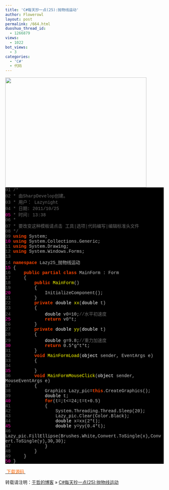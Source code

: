 ```yaml
---
title: 'C#每天抄一点(25):抛物线运动'
author: Flowerowl
layout: post
permalink: /664.html
duoshuo_thread_id:
  - 1266879
views:
  - 1022
bot_views:
  - 3
categories:
  - 'C#'
  - 代码
---
```

  
<img class="aligncenter size-full wp-image-665" title="Lazynight | 夜阑" src="http://lazynight.me/wp-content/uploads/2011/10/20111025135535.jpg" alt="" width="449" height="350" />

<div class="source" style="font-family: '[object HTMLOptionElement]', Consolas, 'Lucida Console', 'Courier New'; color: #c0c0c0; background-color: #000000;">
  <span style="color: #696969;">01</span> <span style="color: #696969;">/*</span><br /> <span style="color: #696969;">02</span> <span style="color: #696969;"> * 由SharpDevelop创建。</span><br /> <span style="color: #696969;">03</span> <span style="color: #696969;"> * 用户： Lazynight</span><br /> <span style="color: #696969;">04</span> <span style="color: #696969;"> * 日期: 2011/10/25</span><br /> <span style="color: #f810b0;">05</span> <span style="color: #696969;"> * 时间: 13:38</span><br /> <span style="color: #696969;">06</span> <span style="color: #696969;"> * </span><br /> <span style="color: #696969;">07</span> <span style="color: #696969;"> * 要改变这种模板请点击 工具|选项|代码编写|编辑标准头文件</span><br /> <span style="color: #696969;">08</span> <span style="color: #696969;"> */</span><br /> <span style="color: #696969;">09</span> <span style="color: #ff4400; font-weight: bold;">using</span> <span style="color: #c0c0c0;">System</span>;<br /> <span style="color: #f810b0;">10</span> <span style="color: #ff4400; font-weight: bold;">using</span> <span style="color: #c0c0c0;">System.Collections.Generic</span>;<br /> <span style="color: #696969;">11</span> <span style="color: #ff4400; font-weight: bold;">using</span> <span style="color: #c0c0c0;">System.Drawing</span>;<br /> <span style="color: #696969;">12</span> <span style="color: #ff4400; font-weight: bold;">using</span> <span style="color: #c0c0c0;">System.Windows.Forms</span>;<br /> <span style="color: #696969;">13</span><br /> <span style="color: #696969;">14</span> <span style="color: #ff4400; font-weight: bold;">namespace</span> <span style="color: #c0c0c0;">Lazy25_</span><span style="color: #c0c0c0;">抛物线运动</span><br /> <span style="color: #f810b0;">15</span> <span style="color: #c0c0c0;">{</span><br /> <span style="color: #696969;">16</span>     <span style="color: #ff4400; font-weight: bold;">public</span> <span style="color: #ff4400; font-weight: bold;">partial</span> <span style="color: #ff4400; font-weight: bold;">class</span> <span style="color: #c0c0c0;">MainForm</span> <span style="color: #c0c0c0;">:</span> <span style="color: #c0c0c0;">Form</span><br /> <span style="color: #696969;">17</span>     <span style="color: #c0c0c0;">{</span><br /> <span style="color: #696969;">18</span>         <span style="color: #ff4400; font-weight: bold;">public</span> <span style="color: #ffff00;">MainForm</span>()<br /> <span style="color: #696969;">19</span>         <span style="color: #c0c0c0;">{</span><br /> <span style="color: #f810b0;">20</span>             <span style="color: #c0c0c0;">InitializeComponent</span>();<br /> <span style="color: #696969;">21</span>         <span style="color: #c0c0c0;">}</span><br /> <span style="color: #696969;">22</span>         <span style="color: #ff4400; font-weight: bold;">private</span> <span style="color: #ffffff;">double</span> <span style="color: #ffff00;">xx</span>(<span style="color: #ffffff;">double</span> <span style="color: #c0c0c0;">t</span>)<br /> <span style="color: #696969;">23</span>         <span style="color: #c0c0c0;">{</span><br /> <span style="color: #696969;">24</span>             <span style="color: #ffffff;">double</span> <span style="color: #c0c0c0;">v0</span><span style="color: #c0c0c0;">=</span><span style="color: #c0c0c0;">10</span>;<span style="color: #696969;">//水平初速度</span><br /> <span style="color: #f810b0;">25</span>             <span style="color: #ff4400; font-weight: bold;">return</span> <span style="color: #c0c0c0;">v0</span><span style="color: #c0c0c0;">*</span><span style="color: #c0c0c0;">t</span>;<br /> <span style="color: #696969;">26</span>         <span style="color: #c0c0c0;">}</span><br /> <span style="color: #696969;">27</span>         <span style="color: #ff4400; font-weight: bold;">private</span> <span style="color: #ffffff;">double</span> <span style="color: #ffff00;">yy</span>(<span style="color: #ffffff;">double</span> <span style="color: #c0c0c0;">t</span>)<br /> <span style="color: #696969;">28</span>         <span style="color: #c0c0c0;">{</span><br /> <span style="color: #696969;">29</span>             <span style="color: #ffffff;">double</span> <span style="color: #c0c0c0;">g</span><span style="color: #c0c0c0;">=</span><span style="color: #c0c0c0;">9.8</span>;<span style="color: #696969;">//重力加速度</span><br /> <span style="color: #f810b0;">30</span>             <span style="color: #ff4400; font-weight: bold;">return</span> <span style="color: #c0c0c0;">0.5</span><span style="color: #c0c0c0;">*</span><span style="color: #c0c0c0;">g</span><span style="color: #c0c0c0;">*</span><span style="color: #c0c0c0;">t</span><span style="color: #c0c0c0;">*</span><span style="color: #c0c0c0;">t</span>;<br /> <span style="color: #696969;">31</span>         <span style="color: #c0c0c0;">}</span><br /> <span style="color: #696969;">32</span>         <span style="color: #ff4400; font-weight: bold;">void</span> <span style="color: #ffff00;">MainFormLoad</span>(<span style="color: #ffffff;">object</span> <span style="color: #c0c0c0;">sender</span><span style="color: #c0c0c0;">,</span> <span style="color: #c0c0c0;">EventArgs</span> <span style="color: #c0c0c0;">e</span>)<br /> <span style="color: #696969;">33</span>         <span style="color: #c0c0c0;">{</span><br /> <span style="color: #696969;">34</span><br /> <span style="color: #f810b0;">35</span>         <span style="color: #c0c0c0;">}</span><br /> <span style="color: #696969;">36</span>         <span style="color: #ff4400; font-weight: bold;">void</span> <span style="color: #ffff00;">MainFormMouseClick</span>(<span style="color: #ffffff;">object</span> <span style="color: #c0c0c0;">sender</span><span style="color: #c0c0c0;">,</span> <span style="color: #c0c0c0;">MouseEventArgs</span> <span style="color: #c0c0c0;">e</span>)<br /> <span style="color: #696969;">37</span>         <span style="color: #c0c0c0;">{</span><br /> <span style="color: #696969;">38</span>             <span style="color: #c0c0c0;">Graphics</span> <span style="color: #c0c0c0;">Lazy_pic</span><span style="color: #c0c0c0;">=</span><span style="color: #ff4400; font-weight: bold;">this</span><span style="color: #c0c0c0;">.</span><span style="color: #c0c0c0;">CreateGraphics</span>();<br /> <span style="color: #696969;">39</span>             <span style="color: #ffffff;">double</span> <span style="color: #c0c0c0;">t</span>;<br /> <span style="color: #f810b0;">40</span>             <span style="color: #ff4400; font-weight: bold;">for</span>(<span style="color: #c0c0c0;">t</span><span style="color: #c0c0c0;">=</span><span style="color: #c0c0c0;"></span>;<span style="color: #c0c0c0;">t</span><span style="color: #c0c0c0;"><=</span><span style="color: #c0c0c0;">24</span>;<span style="color: #c0c0c0;">t</span><span style="color: #c0c0c0;">=</span><span style="color: #c0c0c0;">t</span><span style="color: #c0c0c0;">+</span><span style="color: #c0c0c0;">0.5</span>)<br /> <span style="color: #696969;">41</span>             <span style="color: #c0c0c0;">{</span><br /> <span style="color: #696969;">42</span>                 <span style="color: #c0c0c0;">System</span><span style="color: #c0c0c0;">.</span><span style="color: #c0c0c0;">Threading</span><span style="color: #c0c0c0;">.</span><span style="color: #c0c0c0;">Thread</span><span style="color: #c0c0c0;">.</span><span style="color: #c0c0c0;">Sleep</span>(<span style="color: #c0c0c0;">20</span>);<br /> <span style="color: #696969;">43</span>                 <span style="color: #c0c0c0;">Lazy_pic</span><span style="color: #c0c0c0;">.</span><span style="color: #c0c0c0;">Clear</span>(<span style="color: #c0c0c0;">Color</span><span style="color: #c0c0c0;">.</span><span style="color: #c0c0c0;">Black</span>);<br /> <span style="color: #696969;">44</span>                 <span style="color: #ffffff;">double</span> <span style="color: #c0c0c0;">x</span><span style="color: #c0c0c0;">=</span><span style="color: #c0c0c0;">xx</span>(<span style="color: #c0c0c0;">2</span><span style="color: #c0c0c0;">*</span><span style="color: #c0c0c0;">t</span>);<br /> <span style="color: #f810b0;">45</span>                 <span style="color: #ffffff;">double</span> <span style="color: #c0c0c0;">y</span><span style="color: #c0c0c0;">=</span><span style="color: #c0c0c0;">yy</span>(<span style="color: #c0c0c0;">0.4</span><span style="color: #c0c0c0;">*</span><span style="color: #c0c0c0;">t</span>);<br /> <span style="color: #696969;">46</span>                 <span style="color: #c0c0c0;">Lazy_pic</span><span style="color: #c0c0c0;">.</span><span style="color: #c0c0c0;">FillEllipse</span>(<span style="color: #c0c0c0;">Brushes</span><span style="color: #c0c0c0;">.</span><span style="color: #c0c0c0;">White</span><span style="color: #c0c0c0;">,</span><span style="color: #c0c0c0;">Convert</span><span style="color: #c0c0c0;">.</span><span style="color: #c0c0c0;">ToSingle</span>(<span style="color: #c0c0c0;">x</span><span style="color: #c0c0c0;">),</span><span style="color: #c0c0c0;">Convert</span><span style="color: #c0c0c0;">.</span><span style="color: #c0c0c0;">ToSingle</span>(<span style="color: #c0c0c0;">y</span><span style="color: #c0c0c0;">),</span><span style="color: #c0c0c0;">30</span><span style="color: #c0c0c0;">,</span><span style="color: #c0c0c0;">30</span>);<br /> <span style="color: #696969;">47</span>             <span style="color: #c0c0c0;">}</span><br /> <span style="color: #696969;">48</span>         <span style="color: #c0c0c0;">}</span><br /> <span style="color: #696969;">49</span>     <span style="color: #c0c0c0;">}</span><br /> <span style="color: #f810b0;">50</span> <span style="color: #c0c0c0;">}</span>
</div>

<span style="color: #ff6600;"><a href="http://down.qiannao.com/space/file/flowerowl/-4e0a-4f20-5206-4eab/Lazy25_-629b-7269-7ebf-8fd0-52a8.rar/.page" target="_blank"><span style="color: #ff6600;"> 下载源码 </span></a></span>

转载请注明：[于哲的博客][1] &raquo; [C#每天抄一点(25):抛物线运动][2]

 [1]: http://lazynight.me
 [2]: http://lazynight.me/664.html